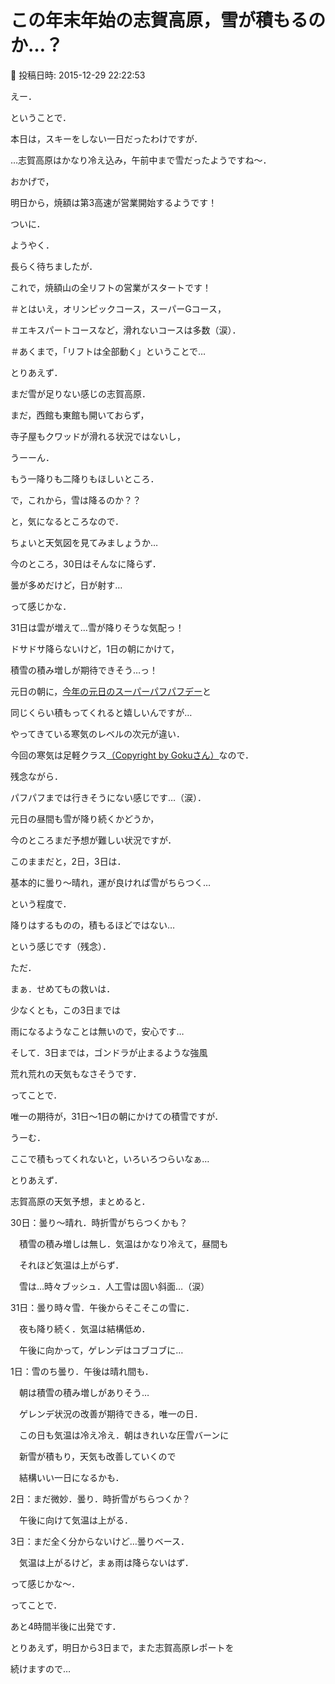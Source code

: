# この年末年始の志賀高原，雪が積もるのか…？

📅 投稿日時: 2015-12-29 22:22:53

えー．


ということで．


本日は，スキーをしない一日だったわけですが．


…志賀高原はかなり冷え込み，午前中まで雪だったようですね～．





おかげで，


明日から，焼額は第3高速が営業開始するようです！


ついに．


ようやく．


長らく待ちましたが．


これで，焼額山の全リフトの営業がスタートです！


＃とはいえ，オリンピックコース，スーパーGコース，


＃エキスパートコースなど，滑れないコースは多数（涙）．


＃あくまで，「リフトは全部動く」ということで…





とりあえず．


まだ雪が足りない感じの志賀高原．


まだ，西館も東館も開いておらず，


寺子屋もクワッドが滑れる状況ではないし，


うーーん．


もう一降りも二降りもほしいところ．





で，これから，雪は降るのか？？


と，気になるところなので．


ちょいと天気図を見てみましょうか…





今のところ，30日はそんなに降らず．


曇が多めだけど，日が射す…


って感じかな．





31日は雲が増えて…雪が降りそうな気配っ！


ドサドサ降らないけど，1日の朝にかけて，


積雪の積み増しが期待できそう…っ！





元日の朝に，[今年の元日のスーパーパフパフデー](efef01f6d388156cc0d7483be6f37bb32.md)と


同じくらい積もってくれると嬉しいんですが…


やってきている寒気のレベルの次元が違い．


今回の寒気は足軽クラス[（Copyright by Gokuさん）](http://red.ap.teacup.com/gokurakuskier/436.html)なので．


残念ながら．


パフパフまでは行きそうにない感じです…（涙）．





元日の昼間も雪が降り続くかどうか，


今のところまだ予想が難しい状況ですが．


このままだと，2日，3日は．


基本的に曇り～晴れ，運が良ければ雪がちらつく…


という程度で．


降りはするものの，積もるほどではない…


という感じです（残念）．





ただ．


まぁ．せめてもの救いは．


少なくとも，この3日までは


雨になるようなことは無いので，安心です…


そして．3日までは，ゴンドラが止まるような強風


荒れ荒れの天気もなさそうです．





ってことで．


唯一の期待が，31日～1日の朝にかけての積雪ですが．


うーむ．


ここで積もってくれないと，いろいろつらいなぁ…





とりあえず．


志賀高原の天気予想，まとめると．





30日：曇り～晴れ．時折雪がちらつくかも？


　積雪の積み増しは無し．気温はかなり冷えて，昼間も


　それほど気温は上がらず．


　雪は…時々ブッシュ．人工雪は固い斜面…（涙）





31日：曇り時々雪．午後からそこそこの雪に．


　夜も降り続く．気温は結構低め．


　午後に向かって，ゲレンデはコブコブに…





1日：雪のち曇り．午後は晴れ間も．


　朝は積雪の積み増しがありそう…


　ゲレンデ状況の改善が期待できる，唯一の日．


　この日も気温は冷え冷え．朝はきれいな圧雪バーンに


　新雪が積もり，天気も改善していくので


　結構いい一日になるかも．





2日：まだ微妙．曇り．時折雪がちらつくか？


　午後に向けて気温は上がる．





3日：まだ全く分からないけど…曇りベース．


　気温は上がるけど，まぁ雨は降らないはず．





って感じかな～．





ってことで．


あと4時間半後に出発です．


とりあえず，明日から3日まで，また志賀高原レポートを


続けますので…
